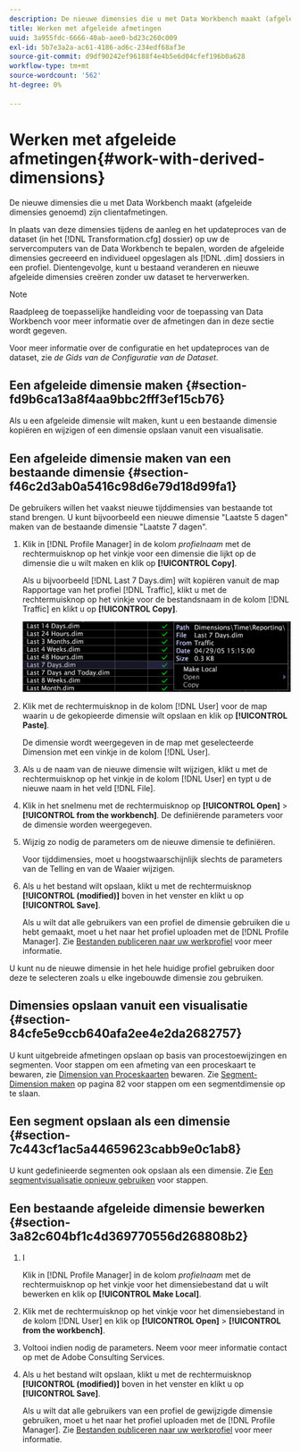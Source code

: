 ```yaml
---
description: De nieuwe dimensies die u met Data Workbench maakt (afgeleide dimensies genoemd) zijn clientafmetingen.
title: Werken met afgeleide afmetingen
uuid: 3a955fdc-6666-40ab-aee0-bd23c260c009
exl-id: 5b7e3a2a-ac61-4186-ad6c-234edf68af3e
source-git-commit: d9df90242ef96188f4e4b5e6d04cfef196b0a628
workflow-type: tm+mt
source-wordcount: '562'
ht-degree: 0%

---
```


# Werken met afgeleide afmetingen{#work-with-derived-dimensions}

De nieuwe dimensies die u met Data Workbench maakt (afgeleide dimensies genoemd) zijn clientafmetingen.

In plaats van deze dimensies tijdens de aanleg en het updateproces van de dataset (in het [!DNL Transformation.cfg] dossier) op uw de servercomputers van de Data Workbench te bepalen, worden de afgeleide dimensies gecreeerd en individueel opgeslagen als [!DNL .dim] dossiers in een profiel. Dientengevolge, kunt u bestaand veranderen en nieuwe afgeleide dimensies creëren zonder uw dataset te herverwerken.

>[!NOTE]
>
>Raadpleeg de toepasselijke handleiding voor de toepassing van Data Workbench voor meer informatie over de afmetingen dan in deze sectie wordt gegeven.

Voor meer informatie over de configuratie en het updateproces van de dataset, zie *de Gids van de Configuratie van de Dataset*.

## Een afgeleide dimensie maken {#section-fd9b6ca13a8f4aa9bbc2fff3ef15cb76}

Als u een afgeleide dimensie wilt maken, kunt u een bestaande dimensie kopiëren en wijzigen of een dimensie opslaan vanuit een visualisatie.

## Een afgeleide dimensie maken van een bestaande dimensie {#section-f46c2d3ab0a5416c98d6e79d18d99fa1}

De gebruikers willen het vaakst nieuwe tijddimensies van bestaande tot stand brengen. U kunt bijvoorbeeld een nieuwe dimensie &quot;Laatste 5 dagen&quot; maken van de bestaande dimensie &quot;Laatste 7 dagen&quot;.

1. Klik in [!DNL Profile Manager] in de kolom *profielnaam* met de rechtermuisknop op het vinkje voor een dimensie die lijkt op de dimensie die u wilt maken en klik op **[!UICONTROL Copy]**.

   Als u bijvoorbeeld [!DNL Last 7 Days.dim] wilt kopiëren vanuit de map Rapportage van het profiel [!DNL Traffic], klikt u met de rechtermuisknop op het vinkje voor de bestandsnaam in de kolom [!DNL Traffic] en klikt u op **[!UICONTROL Copy]**.

   ![](assets/vis_ProfMgr_CopyDimension.png)

1. Klik met de rechtermuisknop in de kolom [!DNL User] voor de map waarin u de gekopieerde dimensie wilt opslaan en klik op **[!UICONTROL Paste]**.

   De dimensie wordt weergegeven in de map met geselecteerde Dimension met een vinkje in de kolom [!DNL User].

1. Als u de naam van de nieuwe dimensie wilt wijzigen, klikt u met de rechtermuisknop op het vinkje in de kolom [!DNL User] en typt u de nieuwe naam in het veld [!DNL File].
1. Klik in het snelmenu met de rechtermuisknop op **[!UICONTROL Open]** > **[!UICONTROL from the workbench]**. De definiërende parameters voor de dimensie worden weergegeven.
1. Wijzig zo nodig de parameters om de nieuwe dimensie te definiëren.

   Voor tijddimensies, moet u hoogstwaarschijnlijk slechts de parameters van de Telling en van de Waaier wijzigen.

1. Als u het bestand wilt opslaan, klikt u met de rechtermuisknop **[!UICONTROL (modified)]** boven in het venster en klikt u op **[!UICONTROL Save]**.

   Als u wilt dat alle gebruikers van een profiel de dimensie gebruiken die u hebt gemaakt, moet u het naar het profiel uploaden met de [!DNL Profile Manager]. Zie [Bestanden publiceren naar uw werkprofiel](../../../../home/c-get-started/c-admin-intrf/c-prof-mgr/t-pub-files-wkg-prof.md#task-a0106e010c834d16bd60eef4721b6af9) voor meer informatie.

U kunt nu de nieuwe dimensie in het hele huidige profiel gebruiken door deze te selecteren zoals u elke ingebouwde dimensie zou gebruiken.

## Dimensies opslaan vanuit een visualisatie {#section-84cfe5e9ccb640afa2ee4e2da2682757}

U kunt uitgebreide afmetingen opslaan op basis van procestoewijzingen en segmenten. Voor stappen om een afmeting van een proceskaart te bewaren, zie [Dimension van Proceskaarten](../../../../home/c-get-started/c-analysis-vis/c-proc-maps/t-dim-proc-maps.md#task-44d9e555d4a944e6aa81993eef703051) bewaren. Zie [Segment-Dimension maken](../../../../home/c-get-started/c-analysis-vis/c-seg/c-create-seg-dim.md#concept-70b363edcad14185ba8051646ad3d44e) op pagina 82 voor stappen om een segmentdimensie op te slaan.

## Een segment opslaan als een dimensie {#section-7c443cf1ac5a44659623cabb9e0c1ab8}

U kunt gedefinieerde segmenten ook opslaan als een dimensie. Zie [Een segmentvisualisatie opnieuw gebruiken](../../../../home/c-get-started/c-analysis-vis/c-seg/c-reuse-seg-vis.md#concept-a8a607bd415d404a83c32a26b804cbdc) voor stappen.

## Een bestaande afgeleide dimensie bewerken {#section-3a82c604bf1c4d369770556d268808b2}

1. I

   Klik in [!DNL Profile Manager] in de kolom *profielnaam* met de rechtermuisknop op het vinkje voor het dimensiebestand dat u wilt bewerken en klik op **[!UICONTROL Make Local]**.
1. Klik met de rechtermuisknop op het vinkje voor het dimensiebestand in de kolom [!DNL User] en klik op **[!UICONTROL Open]** > **[!UICONTROL from the workbench]**.
1. Voltooi indien nodig de parameters. Neem voor meer informatie contact op met de Adobe Consulting Services.
1. Als u het bestand wilt opslaan, klikt u met de rechtermuisknop **[!UICONTROL (modified)]** boven in het venster en klikt u op **[!UICONTROL Save]**.

   Als u wilt dat alle gebruikers van een profiel de gewijzigde dimensie gebruiken, moet u het naar het profiel uploaden met de [!DNL Profile Manager]. Zie [Bestanden publiceren naar uw werkprofiel](../../../../home/c-get-started/c-admin-intrf/c-prof-mgr/t-pub-files-wkg-prof.md#task-a0106e010c834d16bd60eef4721b6af9) voor meer informatie.
